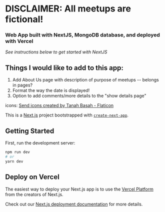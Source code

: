 # DISCLAIMER: All meetups are fictional!

### Web App built with NextJS, MongoDB database, and deployed with Vercel
  *See instructions below to get started with NextJS*
  
## Things I would like to add to this app:
1. Add About Us page with description of purpose of meetups -- belongs in pages?
2. Format the way the date is displayed! 
3. Option to add comments/more details to the "show details page"  



icons: 
<a href="https://www.flaticon.com/free-icons/send" title="send icons">Send icons created by Tanah Basah - Flaticon</a>






This is a [Next.js](https://nextjs.org/) project bootstrapped with [`create-next-app`](https://github.com/vercel/next.js/tree/canary/packages/create-next-app).

## Getting Started

First, run the development server:

```bash
npm run dev
# or
yarn dev
```

## Deploy on Vercel

The easiest way to deploy your Next.js app is to use the [Vercel Platform](https://vercel.com/new?utm_medium=default-template&filter=next.js&utm_source=create-next-app&utm_campaign=create-next-app-readme) from the creators of Next.js.

Check out our [Next.js deployment documentation](https://nextjs.org/docs/deployment) for more details.
